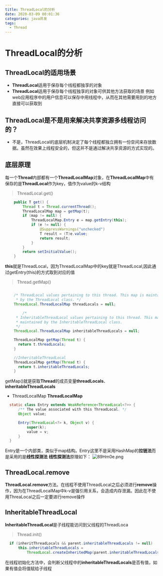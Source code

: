```yaml
---
title: ThreadLocal的分析
date: 2020-03-09 00:01:36
categories: java并发
tags:
  - Thread
---
```


# ThreadLocal的分析

## ThreadLocal的适用场景
- **ThreadLocal**适用于保存每个线程都独享的对象
- **ThreadLocal**适用于保存每个线程独享的对象可供其他方法获取的场景
例如web应用程序中的用户信息可以保存中用线程中，从而在其他需要用到的地方直接可以获取到

## ThreadLocal是不是用来解决共享资源多线程访问的？
- 不是，ThreadLocal的底层机制决定了每个线程都独立拥有一份空间来存放数据。虽然在效果上线程安全的，但这并不是通过解决共享资源的方式实现的。

## 底层原理

每一个**Thread**内部都有一个**ThreadLocalMap**对象，在**ThreadLocalMap**中有保存的是**ThreadLocal**作为key，值作为value的k-v结构

> ThreadLocal.get()

```java
    public T get() {
        Thread t = Thread.currentThread();
        ThreadLocalMap map = getMap(t);
        if (map != null) {
            ThreadLocalMap.Entry e = map.getEntry(this);
            if (e != null) {
                @SuppressWarnings("unchecked")
                T result = (T)e.value;
                return result;
            }
        }
        return setInitialValue();
    }
```

**this**就是ThreadLocal，因为ThreadLocalMap中的key就是ThreadLocal,因此通过getEntry(this)的方式取到对应的值

> Thread.getMap()

```java

    /* ThreadLocal values pertaining to this thread. This map is maintained
     * by the ThreadLocal class. */
    ThreadLocal.ThreadLocalMap threadLocals = null;

        /*
     * InheritableThreadLocal values pertaining to this thread. This map is
     * maintained by the InheritableThreadLocal class.
     */
    ThreadLocal.ThreadLocalMap inheritableThreadLocals = null;

    ThreadLocalMap getMap(Thread t) {
      return t.threadLocals;
    }

    //InheritableThreadLocal
    ThreadLocalMap getMap(Thread t) {
      return t.inheritableThreadLocals;
    }

```

getMap()就是获取**Thread**的成员变量**threadLocals**、**inheritableThreadLocals**


- ThreadLocalMap
**ThreadLocalMap**

```java
  static class Entry extends WeakReference<ThreadLocal<?>> {
      /** The value associated with this ThreadLocal. */
      Object value;

      Entry(ThreadLocal<?> k, Object v) {
          super(k);
          value = v;
      }
  }
```

Entry是一个内部类，类似于map结构。Entry这里不是采用HashMap的**拉链法**而是采用的是**线性探测法**
**线性探测法**原理如下：
![89Hm0e.png](https://s2.ax1x.com/2020/03/09/89Hm0e.png)

## ThreadLocal.remove

**ThreadLocal.remove**方法。在线程不使用ThreadLocal之后必须进行**remove**操作，因为在ThreadLocalMap中k-v是强引用关系，会造成内存泄漏。因此在不使用ThreaLocal之后一定要进行remove操作

## InheritableThreadLocal
**InheritableThreadLocal**是子线程能访问到父线程的ThreadLoca

> Thread.init()
```java
  if (inheritThreadLocals && parent.inheritableThreadLocals != null)
      this.inheritableThreadLocals =
          ThreadLocal.createInheritedMap(parent.inheritableThreadLocals);
```
在线程初始化方法中，会判断父线程中的**inheritableThreadLocals**是否有值，如果有值会将值赋给子线程



